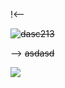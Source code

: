 !<--

~~![dasc213](https://github.com/fdaxcasdasdss/fasdasdasd/assets/152296275/148fe0ff-1da6-43a9-9a92-4fee1e354083)~~

-->
~~asdasd~~


<a href="https://github.com/angular/angular-ja/graphs/contributors">
  <img src="https://contrib.rocks/image?repo=angular/angular-ja" />
</a>
